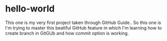 # hello-world
This one is my very first project taken through GitHub Guide..
So this one is I'm trying to master this beatiful GitHub feature in which I'm learning how to create branch in GitGUb and how commit option is working.

